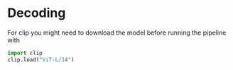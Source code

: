 # Decoding

For clip you might need to download the model before running the pipeline with
```python
import clip
clip.load("ViT-L/14")
```